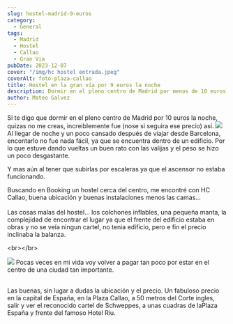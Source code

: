 ```yaml
---
slug: hostel-madrid-9-euros
category:
  - General
tags:
  - Madrid
  - Hostel
  - Callao
  - Gran Via
pubDate: 2023-12-07
cover: "/img/hc hostel entrada.jpeg"
coverAlt: foto-plaza-callao
title: Hostel en la gran vía por 9 euros la noche
description: Dormir en el pleno centro de Madrid por menos de 10 euros.
author: Mateo Galvez
---
```


Si te digo que dormir en el pleno centro de Madrid por 10 euros la noche, quizas no me creas, increiblemente fue (nose si seguira ese precio) así.
![](</img/hc hostel entrada.jpeg>)Al llegar de noche y un poco cansado después de viajar desde Barcelona, encontarlo no fue nada fácil, ya que se encuentra dentro de un edificio. Por lo que estuve dando vueltas un buen rato con las valijas y el peso se hizo un poco desgastante.

Y mas aún al tener que subirlas por escaleras ya que el ascensor no estaba funcionando.

Buscando en Booking un hostel cerca del centro, me encontré con HC Callao, buena ubicación y buenas instalaciones menos las camas... <br></br>
Las cosas malas del hostel... los colchones inflables, una pequeña manta, la complejidad de encontrar el lugar ya que el frente del edificio estaba en obras y no se veía ningun cartel, no tenia edificio, pero e fin el precio inclinaba la balanza.

\<br>\</br>

![](</img/Captura de pantalla 2024-02-01 220758.png>)
Pocas veces en mi vida voy volver a pagar tan poco por estar en el centro de una ciudad tan importante. <br></br>


Las buenas, sin lugar a dudas la ubicación y el precio.
Un fabuloso precio en la capital de España, en la Plaza Callao, a 50 metros del Corte ingles, salir y ver el reconocido cartel de Schweppes, a unas cuadras de laPlaza España y frente del famoso Hotel Riu.
